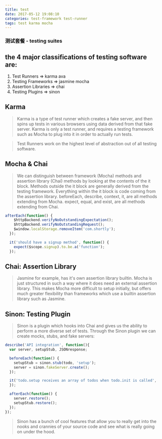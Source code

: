 ```yaml
---
title: test
date: 2017-05-12 19:08:10
categories: test-framework test-runner
tags: test karma mocha
---
```


### 测试套餐 - testing suites
## the 4 major classifications of testing software are:
1. Test Runners => karma ava
2. Testing Frameworks => jasmine mocha 
3. Assertion Libraries => chai
4. Testing Plugins => sinon

<!--more-->

## Karma  
> Karma is a type of test runner which creates a fake server, and then spins up tests in various browsers using data derived from that fake server. Karma is only a test runner, and requires a testing framework such as Mocha to plug into it in order to actually run tests.

> Test Runners work on the highest level of abstraction out of all testing software.

## Mocha & Chai
> We can distinguish between framework (Mocha) methods and assertion library (Chai) methods by looking at the contents of the it block. Methods outside the it block are generally derived from the testing framework. Everything within the it block is code coming from the assertion library. beforeEach, describe, context, it, are all methods extending from Mocha. expect, equal, and exist, are all methods extending from Chai.

```js
afterEach(function() {
    $httpBackend.verifyNoOutstandingExpectation();
    $httpBackend.verifyNoOutstandingRequest();
    $window.localStorage.removeItem('com.shortly');
  });

  it('should have a signup method', function() {
    expect($scope.signup).to.be.a('function');
  });
```

## Chai: Assertion Library
> Jasmine for example, has it's own assertion library builtin. Mocha is just structured in such a way where it does need an external assertion library. This makes Mocha more difficult to setup initially, but offers much greater flexibility than frameworks which use a builtin assertion library such as Jasmine.

## Sinon: Testing Plugin
> Sinon is a plugin which hooks into Chai and gives us the ability to perform a more diverse set of tests. Through the Sinon plugin we can create mocks, stubs, and fake servers:

```js
describe('API integration', function(){
  var server, setupStub, JSONresponse;

  beforeEach(function() {
    setupStub = sinon.stub(todo, 'setup');
    server = sinon.fakeServer.create();
  });

  it('todo.setup receives an array of todos when todo.init is called', function () {
  });

  afterEach(function() {
    server.restore();
    setupStub.restore();
  });
});
```
> Sinon has a bunch of cool features that allow you to really get into the nooks and crannies of your source code and see what is really going on under the hood.

##